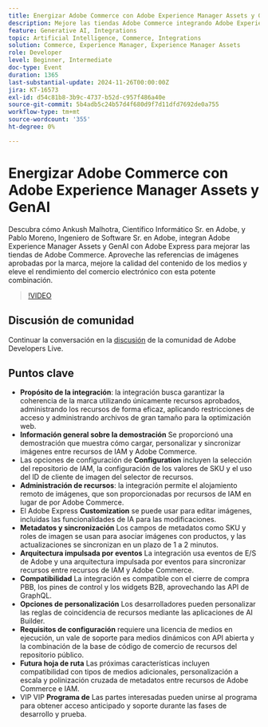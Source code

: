 ```yaml
---
title: Energizar Adobe Commerce con Adobe Experience Manager Assets y GenAI
description: Mejore las tiendas Adobe Commerce integrando Adobe Experience Manager Assets y GenAI con Adobe Express para aprovechar las referencias de imágenes aprobadas por la marca, mejorar la calidad del contenido de los medios y aumentar el rendimiento del comercio electrónico.
feature: Generative AI, Integrations
topic: Artificial Intelligence, Commerce, Integrations
solution: Commerce, Experience Manager, Experience Manager Assets
role: Developer
level: Beginner, Intermediate
doc-type: Event
duration: 1365
last-substantial-update: 2024-11-26T00:00:00Z
jira: KT-16573
exl-id: d54c81b8-3b9c-4737-b52d-c957f486a40e
source-git-commit: 5b4adb5c24b57d4f680d9f7d11dfd7692de0a755
workflow-type: tm+mt
source-wordcount: '355'
ht-degree: 0%

---
```


# Energizar Adobe Commerce con Adobe Experience Manager Assets y GenAI

Descubra cómo Ankush Malhotra, Científico Informático Sr. en Adobe, y Pablo Moreno, Ingeniero de Software Sr. en Adobe, integran Adobe Experience Manager Assets y GenAI con Adobe Express para mejorar las tiendas de Adobe Commerce. Aproveche las referencias de imágenes aprobadas por la marca, mejore la calidad del contenido de los medios y eleve el rendimiento del comercio electrónico con esta potente combinación.

>[!VIDEO](https://video.tv.adobe.com/v/3440552/?learn=on&enablevpops&captions=spa)

## Discusión de comunidad

Continuar la conversación en la [discusión](https://adobe.ly/40CS6CP) de la comunidad de Adobe Developers Live.

## Puntos clave

* **Propósito de la integración**: la integración busca garantizar la coherencia de la marca utilizando únicamente recursos aprobados, administrando los recursos de forma eficaz, aplicando restricciones de acceso y administrando archivos de gran tamaño para la optimización web.
* **Información general sobre la demostración** Se proporcionó una demostración que muestra cómo cargar, personalizar y sincronizar imágenes entre recursos de IAM y Adobe Commerce.
* Las opciones de configuración de **Configuration** incluyen la selección del repositorio de IAM, la configuración de los valores de SKU y el uso del ID de cliente de imagen del selector de recursos.
* **Administración de recursos**: la integración permite el alojamiento remoto de imágenes, que son proporcionadas por recursos de IAM en lugar de por Adobe Commerce.
* El Adobe Express **Customization** se puede usar para editar imágenes, incluidas las funcionalidades de IA para las modificaciones.
* **Metadatos y sincronización** Los campos de metadatos como SKU y roles de imagen se usan para asociar imágenes con productos, y las actualizaciones se sincronizan en un plazo de 1 a 2 minutos.
* **Arquitectura impulsada por eventos** La integración usa eventos de E/S de Adobe y una arquitectura impulsada por eventos para sincronizar recursos entre recursos de IAM y Adobe Commerce.
* **Compatibilidad** La integración es compatible con el cierre de compra PBB, los pines de control y los widgets B2B, aprovechando las API de GraphQL.
* **Opciones de personalización** Los desarrolladores pueden personalizar las reglas de coincidencia de recursos mediante las aplicaciones de AI Builder.
* **Requisitos de configuración** requiere una licencia de medios en ejecución, un vale de soporte para medios dinámicos con API abierta y la combinación de la base de código de comercio de recursos del repositorio público.
* **Futura hoja de ruta** Las próximas características incluyen compatibilidad con tipos de medios adicionales, personalización a escala y polinización cruzada de metadatos entre recursos de Adobe Commerce e IAM.
* VIP VIP **Programa de** Las partes interesadas pueden unirse al programa para obtener acceso anticipado y soporte durante las fases de desarrollo y prueba.
